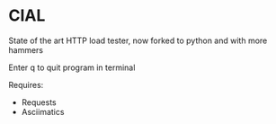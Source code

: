 # CIAL
State of the art HTTP load tester, now forked to python and with more hammers

Enter q to quit program in terminal

Requires:
- Requests
- Asciimatics
